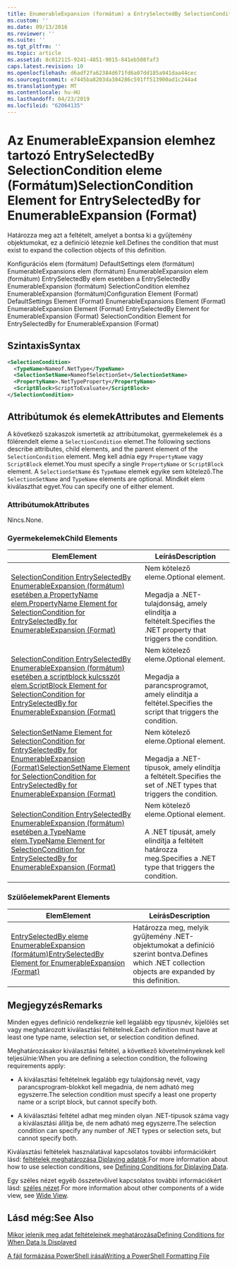 ```yaml
---
title: EnumerableExpansion (formátum) a EntrySelectedBy SelectionCondition eleme |} A Microsoft Docs
ms.custom: ''
ms.date: 09/13/2016
ms.reviewer: ''
ms.suite: ''
ms.tgt_pltfrm: ''
ms.topic: article
ms.assetid: 8c012115-9241-4851-9015-841eb508faf3
caps.latest.revision: 10
ms.openlocfilehash: d6adf2fa62384d671fd6a07dd185a941daa44cec
ms.sourcegitcommit: e7445ba8203da304286c591ff513900ad1c244a4
ms.translationtype: MT
ms.contentlocale: hu-HU
ms.lasthandoff: 04/23/2019
ms.locfileid: "62064135"
---
```

# <a name="selectioncondition-element-for-entryselectedby-for-enumerableexpansion-format"></a><span data-ttu-id="3f420-102">Az EnumerableExpansion elemhez tartozó EntrySelectedBy SelectionCondition eleme (Formátum)</span><span class="sxs-lookup"><span data-stu-id="3f420-102">SelectionCondition Element for EntrySelectedBy for EnumerableExpansion (Format)</span></span>

<span data-ttu-id="3f420-103">Határozza meg azt a feltételt, amelyet a bontsa ki a gyűjtemény objektumokat, ez a definíció léteznie kell.</span><span class="sxs-lookup"><span data-stu-id="3f420-103">Defines the condition that must exist to expand the collection objects of this definition.</span></span>

<span data-ttu-id="3f420-104">Konfigurációs elem (formátum) DefaultSettings elem (formátum) EnumerableExpansions elem (formátum) EnumerableExpansion elem (formátum) EntrySelectedBy elem esetében a EntrySelectedBy EnumerableExpansion (formátum) SelectionCondition elemhez EnumerableExpansion (formátum)</span><span class="sxs-lookup"><span data-stu-id="3f420-104">Configuration Element (Format) DefaultSettings Element (Format) EnumerableExpansions Element (Format) EnumerableExpansion Element (Format) EntrySelectedBy Element for EnumerableExpansion (Format) SelectionCondition Element for EntrySelectedBy for EnumerableExpansion (Format)</span></span>

## <a name="syntax"></a><span data-ttu-id="3f420-105">Szintaxis</span><span class="sxs-lookup"><span data-stu-id="3f420-105">Syntax</span></span>

```xml
<SelectionCondition>
  <TypeName>Nameof.NetType</TypeName>
  <SelectionSetName>NameofSelectionSet</SelectionSetName>
  <PropertyName>.NetTypeProperty</PropertyName>
  <ScriptBlock>ScriptToEvaluate</ScriptBlock>
</SelectionCondition>
```

## <a name="attributes-and-elements"></a><span data-ttu-id="3f420-106">Attribútumok és elemek</span><span class="sxs-lookup"><span data-stu-id="3f420-106">Attributes and Elements</span></span>

<span data-ttu-id="3f420-107">A következő szakaszok ismertetik az attribútumokat, gyermekelemek és a fölérendelt eleme a `SelectionCondition` elemet.</span><span class="sxs-lookup"><span data-stu-id="3f420-107">The following sections describe attributes, child elements, and the parent element of the `SelectionCondition` element.</span></span> <span data-ttu-id="3f420-108">Meg kell adnia egy `PropertyName` vagy `ScriptBlock` elemet.</span><span class="sxs-lookup"><span data-stu-id="3f420-108">You must specify a single `PropertyName` or `ScriptBlock` element.</span></span> <span data-ttu-id="3f420-109">A `SelectionSetName` és `TypeName` elemek egyike sem kötelező.</span><span class="sxs-lookup"><span data-stu-id="3f420-109">The `SelectionSetName` and `TypeName` elements are optional.</span></span> <span data-ttu-id="3f420-110">Mindkét elem kiválaszthat egyet.</span><span class="sxs-lookup"><span data-stu-id="3f420-110">You can specify one of either element.</span></span>

### <a name="attributes"></a><span data-ttu-id="3f420-111">Attribútumok</span><span class="sxs-lookup"><span data-stu-id="3f420-111">Attributes</span></span>

<span data-ttu-id="3f420-112">Nincs.</span><span class="sxs-lookup"><span data-stu-id="3f420-112">None.</span></span>

### <a name="child-elements"></a><span data-ttu-id="3f420-113">Gyermekelemek</span><span class="sxs-lookup"><span data-stu-id="3f420-113">Child Elements</span></span>

|<span data-ttu-id="3f420-114">Elem</span><span class="sxs-lookup"><span data-stu-id="3f420-114">Element</span></span>|<span data-ttu-id="3f420-115">Leírás</span><span class="sxs-lookup"><span data-stu-id="3f420-115">Description</span></span>|
|-------------|-----------------|
|[<span data-ttu-id="3f420-116">SelectionCondition EntrySelectedBy EnumerableExpansion (formátum) esetében a PropertyName elem.</span><span class="sxs-lookup"><span data-stu-id="3f420-116">PropertyName Element for SelectionCondition for EntrySelectedBy for EnumerableExpansion (Format)</span></span>](./propertyname-element-for-selectioncondition-for-entryselectedby-for-enumerableexpansion-format.md)|<span data-ttu-id="3f420-117">Nem kötelező eleme.</span><span class="sxs-lookup"><span data-stu-id="3f420-117">Optional element.</span></span><br /><br /> <span data-ttu-id="3f420-118">Megadja a .NET-tulajdonság, amely elindítja a feltételt.</span><span class="sxs-lookup"><span data-stu-id="3f420-118">Specifies the .NET property that triggers the condition.</span></span>|
|[<span data-ttu-id="3f420-119">SelectionCondition EntrySelectedBy EnumerableExpansion (formátum) esetében a scriptblock kulcsszót elem.</span><span class="sxs-lookup"><span data-stu-id="3f420-119">ScriptBlock Element for SelectionCondition for EntrySelectedBy for EnumerableExpansion (Format)</span></span>](./scriptblock-element-for-selectioncondition-for-entryselectedby-for-enumerableexpansion-format.md)|<span data-ttu-id="3f420-120">Nem kötelező eleme.</span><span class="sxs-lookup"><span data-stu-id="3f420-120">Optional element.</span></span><br /><br /> <span data-ttu-id="3f420-121">Megadja a parancsprogramot, amely elindítja a feltétel.</span><span class="sxs-lookup"><span data-stu-id="3f420-121">Specifies the script that triggers the condition.</span></span>|
|[<span data-ttu-id="3f420-122">SelectionSetName Element for SelectionCondition for EntrySelectedBy for EnumerableExpansion (Format)</span><span class="sxs-lookup"><span data-stu-id="3f420-122">SelectionSetName Element for SelectionCondition for EntrySelectedBy for EnumerableExpansion (Format)</span></span>](./selectionsetname-element-for-selectioncondition-for-entryselectedby-for-enumerableexpansion-format.md)|<span data-ttu-id="3f420-123">Nem kötelező eleme.</span><span class="sxs-lookup"><span data-stu-id="3f420-123">Optional element.</span></span><br /><br /> <span data-ttu-id="3f420-124">Megadja a .NET-típusok, amely elindítja a feltételt.</span><span class="sxs-lookup"><span data-stu-id="3f420-124">Specifies the set of .NET types that triggers the condition.</span></span>|
|[<span data-ttu-id="3f420-125">SelectionCondition EntrySelectedBy EnumerableExpansion (formátum) esetében a TypeName elem.</span><span class="sxs-lookup"><span data-stu-id="3f420-125">TypeName Element for SelectionCondition for EntrySelectedBy for EnumerableExpansion (Format)</span></span>](./typename-element-for-selectioncondition-for-entryselectedby-for-enumerableexpansion-format.md)|<span data-ttu-id="3f420-126">Nem kötelező eleme.</span><span class="sxs-lookup"><span data-stu-id="3f420-126">Optional element.</span></span><br /><br /> <span data-ttu-id="3f420-127">A .NET típusát, amely elindítja a feltételt határozza meg.</span><span class="sxs-lookup"><span data-stu-id="3f420-127">Specifies a .NET type that triggers the condition.</span></span>|

### <a name="parent-elements"></a><span data-ttu-id="3f420-128">Szülőelemek</span><span class="sxs-lookup"><span data-stu-id="3f420-128">Parent Elements</span></span>

|<span data-ttu-id="3f420-129">Elem</span><span class="sxs-lookup"><span data-stu-id="3f420-129">Element</span></span>|<span data-ttu-id="3f420-130">Leírás</span><span class="sxs-lookup"><span data-stu-id="3f420-130">Description</span></span>|
|-------------|-----------------|
|[<span data-ttu-id="3f420-131">EntrySelectedBy eleme EnumerableExpansion (formátum)</span><span class="sxs-lookup"><span data-stu-id="3f420-131">EntrySelectedBy Element for EnumerableExpansion (Format)</span></span>](./entryselectedby-element-for-enumerableexpansion-format.md)|<span data-ttu-id="3f420-132">Határozza meg, melyik gyűjtemény .NET-objektumokat a definíció szerint bontva.</span><span class="sxs-lookup"><span data-stu-id="3f420-132">Defines which .NET collection objects are expanded by this definition.</span></span>|

## <a name="remarks"></a><span data-ttu-id="3f420-133">Megjegyzés</span><span class="sxs-lookup"><span data-stu-id="3f420-133">Remarks</span></span>

<span data-ttu-id="3f420-134">Minden egyes definíció rendelkeznie kell legalább egy típusnév, kijelölés set vagy meghatározott kiválasztási feltételnek.</span><span class="sxs-lookup"><span data-stu-id="3f420-134">Each definition must have at least one type name, selection set, or selection condition defined.</span></span>

<span data-ttu-id="3f420-135">Meghatározásakor kiválasztási feltétel, a következő követelményeknek kell teljesülnie:</span><span class="sxs-lookup"><span data-stu-id="3f420-135">When you are defining a selection condition, the following requirements apply:</span></span>

- <span data-ttu-id="3f420-136">A kiválasztási feltételnek legalább egy tulajdonság nevét, vagy parancsprogram-blokkot kell megadnia, de nem adható meg egyszerre.</span><span class="sxs-lookup"><span data-stu-id="3f420-136">The selection condition must specify a least one property name or a script block, but cannot specify both.</span></span>

- <span data-ttu-id="3f420-137">A kiválasztási feltétel adhat meg minden olyan .NET-típusok száma vagy a kiválasztási állítja be, de nem adható meg egyszerre.</span><span class="sxs-lookup"><span data-stu-id="3f420-137">The selection condition can specify any number of .NET types or selection sets, but cannot specify both.</span></span>

<span data-ttu-id="3f420-138">Kiválasztási feltételek használatával kapcsolatos további információkért lásd: [feltételek meghatározása Diplaying adatok](./defining-conditions-for-displaying-data.md).</span><span class="sxs-lookup"><span data-stu-id="3f420-138">For more information about how to use selection conditions, see [Defining Conditions for Diplaying Data](./defining-conditions-for-displaying-data.md).</span></span>

<span data-ttu-id="3f420-139">Egy széles nézet egyéb összetevőivel kapcsolatos további információkért lásd: [széles nézet](./creating-a-wide-view.md).</span><span class="sxs-lookup"><span data-stu-id="3f420-139">For more information about other components of a wide view, see [Wide View](./creating-a-wide-view.md).</span></span>

## <a name="see-also"></a><span data-ttu-id="3f420-140">Lásd még:</span><span class="sxs-lookup"><span data-stu-id="3f420-140">See Also</span></span>

[<span data-ttu-id="3f420-141">Mikor jelenik meg adat feltételeinek meghatározása</span><span class="sxs-lookup"><span data-stu-id="3f420-141">Defining Conditions for When Data Is Displayed</span></span>](./defining-conditions-for-displaying-data.md)

[<span data-ttu-id="3f420-142">A fájl formázása PowerShell írása</span><span class="sxs-lookup"><span data-stu-id="3f420-142">Writing a PowerShell Formatting File</span></span>](./writing-a-powershell-formatting-file.md)
